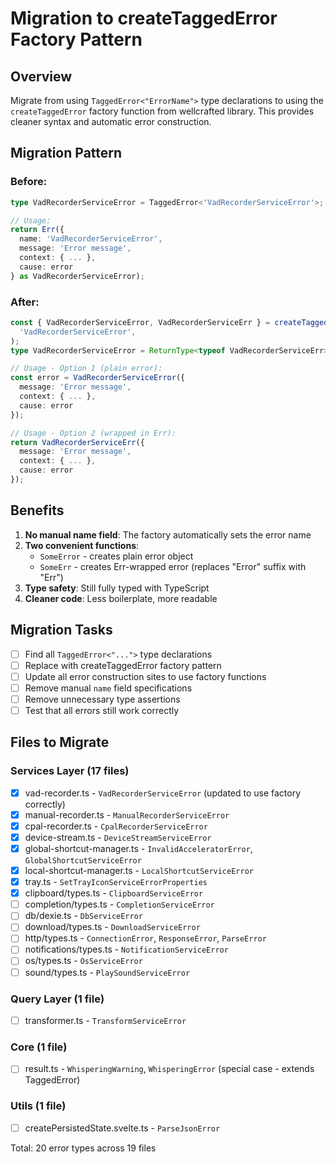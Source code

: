 # Migration to createTaggedError Factory Pattern

## Overview
Migrate from using `TaggedError<"ErrorName">` type declarations to using the `createTaggedError` factory function from wellcrafted library. This provides cleaner syntax and automatic error construction.

## Migration Pattern

### Before:
```typescript
type VadRecorderServiceError = TaggedError<'VadRecorderServiceError'>;

// Usage:
return Err({
  name: 'VadRecorderServiceError',
  message: 'Error message',
  context: { ... },
  cause: error
} as VadRecorderServiceError);
```

### After:
```typescript
const { VadRecorderServiceError, VadRecorderServiceErr } = createTaggedError(
  'VadRecorderServiceError',
);
type VadRecorderServiceError = ReturnType<typeof VadRecorderServiceErr>;

// Usage - Option 1 (plain error):
const error = VadRecorderServiceError({
  message: 'Error message',
  context: { ... },
  cause: error
});

// Usage - Option 2 (wrapped in Err):
return VadRecorderServiceErr({
  message: 'Error message', 
  context: { ... },
  cause: error
});
```

## Benefits
1. **No manual name field**: The factory automatically sets the error name
2. **Two convenient functions**: 
   - `SomeError` - creates plain error object
   - `SomeErr` - creates Err-wrapped error (replaces "Error" suffix with "Err")
3. **Type safety**: Still fully typed with TypeScript
4. **Cleaner code**: Less boilerplate, more readable

## Migration Tasks

- [ ] Find all `TaggedError<"...">` type declarations
- [ ] Replace with createTaggedError factory pattern
- [ ] Update all error construction sites to use factory functions
- [ ] Remove manual `name` field specifications
- [ ] Remove unnecessary type assertions
- [ ] Test that all errors still work correctly

## Files to Migrate

### Services Layer (17 files)
- [x] vad-recorder.ts - `VadRecorderServiceError` (updated to use factory correctly)
- [x] manual-recorder.ts - `ManualRecorderServiceError`
- [x] cpal-recorder.ts - `CpalRecorderServiceError`
- [x] device-stream.ts - `DeviceStreamServiceError`
- [x] global-shortcut-manager.ts - `InvalidAcceleratorError`, `GlobalShortcutServiceError`
- [x] local-shortcut-manager.ts - `LocalShortcutServiceError`
- [x] tray.ts - `SetTrayIconServiceErrorProperties`
- [x] clipboard/types.ts - `ClipboardServiceError`
- [ ] completion/types.ts - `CompletionServiceError`
- [ ] db/dexie.ts - `DbServiceError`
- [ ] download/types.ts - `DownloadServiceError`
- [ ] http/types.ts - `ConnectionError`, `ResponseError`, `ParseError`
- [ ] notifications/types.ts - `NotificationServiceError`
- [ ] os/types.ts - `OsServiceError`
- [ ] sound/types.ts - `PlaySoundServiceError`

### Query Layer (1 file)
- [ ] transformer.ts - `TransformServiceError`

### Core (1 file)
- [ ] result.ts - `WhisperingWarning`, `WhisperingError` (special case - extends TaggedError)

### Utils (1 file)
- [ ] createPersistedState.svelte.ts - `ParseJsonError`

Total: 20 error types across 19 files